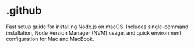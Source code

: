 # .github
Fast setup guide for installing Node.js on macOS. Includes single-command installation, Node Version Manager (NVM) usage, and quick environment configuration for Mac and MacBook.
